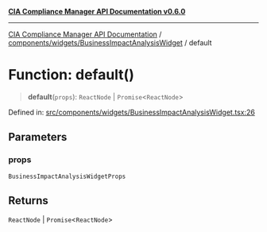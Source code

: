 [**CIA Compliance Manager API Documentation v0.6.0**](../../../../README.md)

***

[CIA Compliance Manager API Documentation](../../../../modules.md) / [components/widgets/BusinessImpactAnalysisWidget](../README.md) / default

# Function: default()

> **default**(`props`): `ReactNode` \| `Promise`\<`ReactNode`\>

Defined in: [src/components/widgets/BusinessImpactAnalysisWidget.tsx:26](https://github.com/Hack23/cia-compliance-manager/blob/ca083b463223765b22422b66b3a43930241849bd/src/components/widgets/BusinessImpactAnalysisWidget.tsx#L26)

## Parameters

### props

`BusinessImpactAnalysisWidgetProps`

## Returns

`ReactNode` \| `Promise`\<`ReactNode`\>

